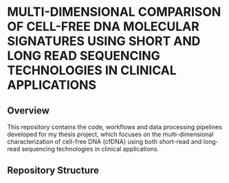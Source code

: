 # MULTI-DIMENSIONAL COMPARISON OF CELL-FREE DNA MOLECULAR SIGNATURES USING SHORT AND LONG READ SEQUENCING TECHNOLOGIES IN CLINICAL APPLICATIONS

## Overview

This repository contains the code, workflows and data processing pipelines developed for my thesis project, which focuses on the multi-dimensional characterization of cell-free DNA (cfDNA) using both short-read and long-read sequencing technologies in clinical applications. 

## Repository Structure


